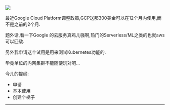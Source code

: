 ![](https://o4dyfn0ef.qnssl.com/image/2017-03-28-Screen%20Shot%202017-03-28%20at%2020.19.47.png?imageView2/2/h/320) 

最近Google Cloud Platform调整政策,GCP送那300美金可以在12个月内使用,而不是之前的2个月. 

题外话,看一下Google 的云服务真鸡儿强啊,热门的Serverless/ML之类的也就aws可以匹敌. 

另外我申请这个试用是用来测试Kubernetes功能的. 

毕竟单位的内网集群不能随便玩对吧... 

今儿的提纲: 

- 申请
- 基本使用
- 创建个梯子

- - - - -- 


